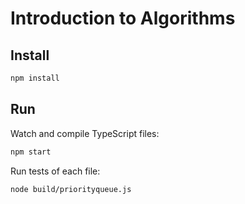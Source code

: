 # Introduction to Algorithms

## Install

```sh
npm install
```

## Run

Watch and compile TypeScript files:

```sh
npm start
```

Run tests of each file:

```
node build/priorityqueue.js
```
